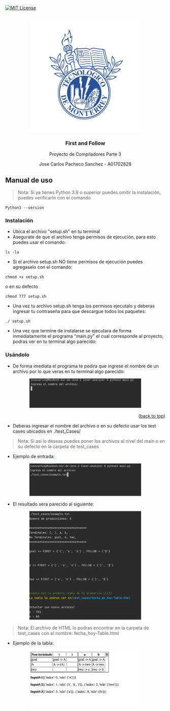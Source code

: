 <div id="top"></div>


[![MIT License][license-shield]][license-url]




<!-- PROJECT LOGO -->
<br />
<div align="center">
  <a href="https://github.com/othneildrew/Best-README-Template">
    <img src="images/logo.svg" alt="Logo" width="350" height="350">
  </a>
  <h3 align="center">First and Follow</h3>
  <p align="center">Proyecto de Compiladores Parte 3</p>
<p>Jose Carlos Pacheco Sanchez - A01702828</p>
</div>



<!-- USAGE EXAMPLES -->
## Manual de uso



> Nota: Si ya tienes Python 3.9 o superior puedes omitir la instalación, puedes verificarlo con el comando

```
Python3 --version
```
### Instalación

- Ubica el archivo "setup.sh" en tu terminal
- Asegurate de que el archivo tenga permisos de ejecución, para esto puedes usar el comando:
```
ls -la
```
- Si el archivo setup.sh NO tiene permisos de ejecución puedes agregaselo con el comando:

```
chmod +x setup.sh
```
o en su defecto
```
chmod 777 setup.sh
```

- Una vez tu archivo setup.sh tenga los permisos ejecutalo y deberas ingresar tu contraseña para que descargue todos los paquetes:

```
./ setup.sh
```

- Una vez que termine de instalarse se ejecutara de forma inmediatamente el programa "main.py" el cual corresponde al proyecto, podras ver en tu terminal algo parecido:


### Usándolo

- De forma imediata el programa te pedira que ingrese el nombre de un archivo por lo que veras en tu terminal algo parecido:
<div align="center">
    <img src="images/screenshot-1.png" alt="Logo" width="70%" height="40%">
</div>
<p align="right">(<a href="#top">back to top</a>)</p>

- Deberas ingresar el nombre del archivo o en su defecto usar los test cases ubicados en ./test_Cases/


>Nota: Si asi lo deseas puedes poner los archivos al nivel del main o en su defecto en la carpeta de test_cases

- Ejemplo de entrada:
<div align="center">
    <img src="images/screenshot-2.png" alt="Logo" width="70%" height="40%">
</div>

- El resultado sera parecido al siguiente:
<div align="center">
    <img src="images/screenshot-3.png" alt="Logo" width="70%" height="40%">
</div>

>Nota: El archivo de HTML lo podras encontrar en la carpeta de test_cases con el nombre: fecha_hoy-Table.html

- Ejemplo de la tabla:
<div align="center">
    <img src="images/screenshot-4.png" alt="Logo" width="70%" height="40%">
</div>


<!-- MARKDOWN LINKS & IMAGES -->
<!-- https://www.markdownguide.org/basic-syntax/#reference-style-links -->
[license-shield]: https://img.shields.io/github/license/othneildrew/Best-README-Template.svg?style=for-the-badge
[license-url]: https://github.com/JoseCarlosPa/lexer-analyzer/blob/main/LICENCE.md
